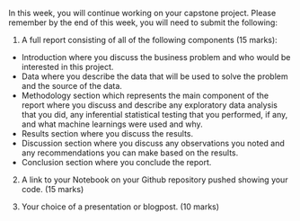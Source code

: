 In this week, you will continue working on your capstone project. Please remember by the end of this week, you will need to submit the following:

1. A full report consisting of all of the following components (15 marks):

- Introduction where you discuss the business problem and who would be interested in this project.
- Data where you describe the data that will be used to solve the problem and the source of the data.
- Methodology section which represents the main component of the report where you discuss and describe any exploratory data analysis that you did, any inferential statistical testing that you performed, if any, and what machine learnings were used and why.
- Results section where you discuss the results.
- Discussion section where you discuss any observations you noted and any recommendations you can make based on the results.
- Conclusion section where you conclude the report.

2. A link to your Notebook on your Github repository pushed showing your code. (15 marks)

3. Your choice of a presentation or blogpost. (10 marks)